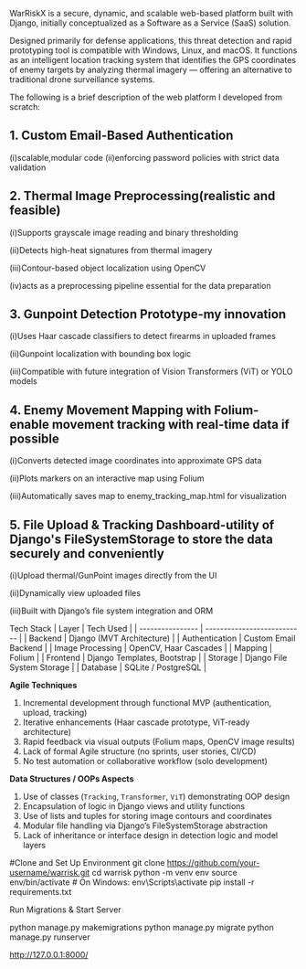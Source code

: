 WarRiskX is a secure, dynamic, and scalable web-based platform built with Django, initially conceptualized as a Software as a Service (SaaS) solution.

Designed primarily for defense applications, this threat detection and rapid prototyping tool is compatible with Windows, Linux, and macOS. It functions as an intelligent location tracking system that identifies the GPS coordinates of enemy targets by analyzing thermal imagery — offering an alternative to traditional drone surveillance systems.

The following is a brief description of the web platform I developed from scratch:
## 1. **Custom Email-Based Authentication**
(i)scalable,modular code
(ii)enforcing password policies with strict data validation

## 2. **Thermal Image Preprocessing(realistic and feasible)**
(i)Supports grayscale image reading and binary thresholding

(ii)Detects high-heat signatures from thermal imagery

(iii)Contour-based object localization using OpenCV

(iv)acts as a preprocessing pipeline essential for the data preparation

## 3. **Gunpoint Detection Prototype-my innovation**

(i)Uses Haar cascade classifiers to detect firearms in uploaded frames

(ii)Gunpoint localization with bounding box logic

(iii)Compatible with future integration of Vision Transformers (ViT) or YOLO models

## 4. **Enemy Movement Mapping with Folium-enable movement tracking with real-time data if possible**
(i)Converts detected image coordinates into approximate GPS data

(ii)Plots markers on an interactive map using Folium

(iii)Automatically saves map to enemy_tracking_map.html for visualization

## 5. **File Upload & Tracking Dashboard-utility of Django's FileSystemStorage to store the data securely and conveniently**
(i)Upload thermal/GunPoint images directly from the UI

(ii)Dynamically view uploaded files

(iii)Built with Django’s file system integration and ORM

Tech Stack
| Layer            | Tech Used                   |
| ---------------- | --------------------------- |
| Backend          | Django (MVT Architecture)   |
| Authentication   | Custom Email Backend        |
| Image Processing | OpenCV, Haar Cascades       |
| Mapping          | Folium                      |
| Frontend         | Django Templates, Bootstrap |
| Storage          | Django File System Storage  |
| Database         | SQLite / PostgreSQL         |

**Agile Techniques**

1. Incremental development through functional MVP (authentication, upload, tracking)
2. Iterative enhancements (Haar cascade prototype, ViT-ready architecture)
3. Rapid feedback via visual outputs (Folium maps, OpenCV image results)
4. Lack of formal Agile structure (no sprints, user stories, CI/CD)
5. No test automation or collaborative workflow (solo development)

**Data Structures / OOPs Aspects**

1. Use of classes (`Tracking`, `Transformer`, `ViT`) demonstrating OOP design
2. Encapsulation of logic in Django views and utility functions
3. Use of lists and tuples for storing image contours and coordinates
4. Modular file handling via Django’s FileSystemStorage abstraction
5. Lack of inheritance or interface design in detection logic and model layers

#Clone and Set Up Environment
git clone https://github.com/your-username/warrisk.git
cd warrisk
python -m venv env
source env/bin/activate  # On Windows: env\Scripts\activate
pip install -r requirements.txt

Run Migrations & Start Server

python manage.py makemigrations
python manage.py migrate
python manage.py runserver

http://127.0.0.1:8000/








